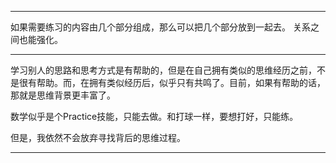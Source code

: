 
---

如果需要练习的内容由几个部分组成，那么可以把几个部分放到一起去。
关系之间也能强化。

---

学习别人的思路和思考方式是有帮助的，但是在自己拥有类似的思维经历之前，不是很有帮助。而，在拥有类似经历后，似乎只有共鸣了。目前，如果有帮助的话，那就是思维背景更丰富了。

数学似乎是个Practice技能，只能去做。和打球一样，要想打好，只能练。

但是，我依然不会放弃寻找背后的思维过程。

---



